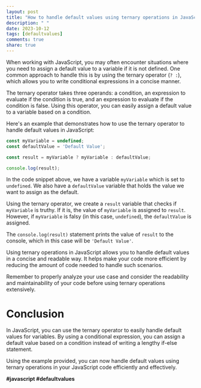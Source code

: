 ```yaml
---
layout: post
title: "How to handle default values using ternary operations in JavaScript?"
description: " "
date: 2023-10-12
tags: [defaultvalues]
comments: true
share: true
---
```


When working with JavaScript, you may often encounter situations where you need to assign a default value to a variable if it is not defined. One common approach to handle this is by using the ternary operator (`? :`), which allows you to write conditional expressions in a concise manner.

The ternary operator takes three operands: a condition, an expression to evaluate if the condition is true, and an expression to evaluate if the condition is false. Using this operator, you can easily assign a default value to a variable based on a condition.

Here's an example that demonstrates how to use the ternary operator to handle default values in JavaScript:

```javascript
const myVariable = undefined;
const defaultValue = 'Default Value';

const result = myVariable ? myVariable : defaultValue;

console.log(result);
```

In the code snippet above, we have a variable `myVariable` which is set to `undefined`. We also have a `defaultValue` variable that holds the value we want to assign as the default. 

Using the ternary operator, we create a `result` variable that checks if `myVariable` is truthy. If it is, the value of `myVariable` is assigned to `result`. However, if `myVariable` is falsy (in this case, `undefined`), the `defaultValue` is assigned.

The `console.log(result)` statement prints the value of `result` to the console, which in this case will be `'Default Value'`.

Using ternary operations in JavaScript allows you to handle default values in a concise and readable way. It helps make your code more efficient by reducing the amount of code needed to handle such scenarios.

Remember to properly analyze your use case and consider the readability and maintainability of your code before using ternary operations extensively.

# Conclusion

In JavaScript, you can use the ternary operator to easily handle default values for variables. By using a conditional expression, you can assign a default value based on a condition instead of writing a lengthy if-else statement.

Using the example provided, you can now handle default values using ternary operations in your JavaScript code efficiently and effectively.

**#javascript #defaultvalues**